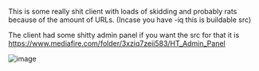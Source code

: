 This is some really shit client with loads of skidding and probably rats because of the amount of URLs.
(Incase you have -iq this is buildable src)

The client had some shitty admin panel if you want the src for that it is https://www.mediafire.com/folder/3xziq7zeii583/HT_Admin_Panel

![image](https://user-images.githubusercontent.com/83557736/147782668-bb698c85-9013-4d9a-9986-e51232a92c23.png)
